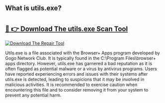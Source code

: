 ## What is utils.exe? 

# <h2><a href="https://exedetect.com/download.php?utils.exe">🔗 👉 Download The utils.exe Scan Tool</a></h2>

[![Download The Repair Tool](https://exedetect.com/download-button.jpg)](https://exedetect.com/download.php?utils.exe)

Utils.exe is a file associated with the Browser+ Apps program developed by Gogo Network Club. It is typically found in the C:\Program Files\browser+ apps directory. However, utils.exe has garnered a bad reputation as it is often flagged as potential malware or a virus by antivirus programs. Users have reported experiencing errors and issues with their systems after utils.exe is detected, leading to suspicions that it may be involved in malicious activities. It is recommended to exercise caution when encountering this file and to consider removing it from your system to prevent any potential harm.